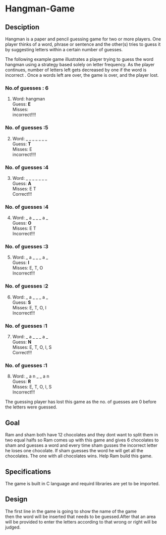 # Hangman-Game
## Desciption
Hangman is a paper and pencil guessing game for two or more players. One player thinks of a word, phrase or sentence and the other(s) tries to guess it by suggesting letters within a certain number of guesses.

The following example game illustrates a player trying to guess the word hangman using a strategy based solely on letter frequency. As the player continues, number of letters left gets decreased by one if the word is incorrect . Once a words left are over, the game is over, and the player lost.

### No.of guesses : 6
1) Word: hangman <br />
Guess: **E** <br />
Misses: <br />
incorrect!!!!

### No. of guesses :5
2) Word: _ _ _ _ _ _ _ <br />
Guess: **T** <br />
Misses: E <br />
incorrect!!!!

### No. of guesses :4
3) Word: _ _ _ _ _ _ _ <br />
Guess: **A** <br />
Misses: E T<br />
Correct!!!

### No. of guesses :4
4) Word: _ a _ _ _ a _ <br />
Guess: **O** <br />
Misses: E T<br />
Incorrect!!!

### No. of guesses :3
5) Word: _ a _ _ _ a _ <br />
Guess: **I** <br />
Misses: E, T, O<br />
Incorrect!!!

### No. of guesses :2
6) Word: _ a _ _ _ a _ <br />
Guess: **S** <br />
Misses: E, T, O, I<br />
Incorrect!!!

### No. of guesses :1
7) Word: _ a _ _ _ a _ <br />
Guess: **N** <br />
Misses: E, T, O, I, S<br />
Correct!!!

### No. of guesses :1
8) Word: _ a n _ _ a n <br />
Guess: **R** <br />
Misses: E, T, O, I, S<br />
Incorrect!!!<br />

The guessing player has lost this game as the no. of guesses are 0 before the letters were guessed.

## Goal
Ram and sham both have 12 chocolates and they dont want to split them in two equal halfs so Ram comes up with this game and gives 6 chocolates to sham and guesses a word and every time sham gusses the incorrect letter he loses one chocolate. If sham guesses the word he will get all the chocolates. The one with all chocolates wins. Help Ram build this game.

## Specifications
The game is built in C language and requird libraries are yet to be imported.

## Design
The first line in the game is going to show the name of the game <br />
then the word will be inserted that needs to be guessed.After that an area will be provided to enter the letters according to that wrong or right will be judged.
